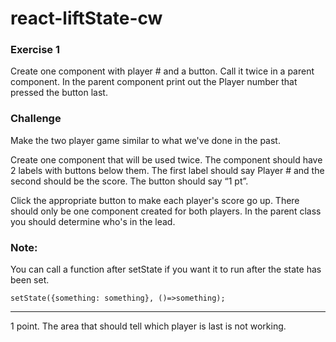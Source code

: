 # react-liftState-cw

### Exercise 1
Create one component with player # and a button. Call it twice in a parent component. In the parent component print out the Player number that pressed the button last.

### Challenge
Make the two player game similar to what we've done in the past.

Create one component that will be used twice. The component should have 2 labels with buttons below them. The first label should say Player # and the second should be the score. The button should say “1 pt”.

Click the appropriate button to make each player's score go up. There should only be one component created for both players. In the parent class you should determine who's in the lead.

### Note:
You can call a function after setState if you want it to run after the state has been set.

```setState({something: something}, ()=>something);```
<hr>
1 point. The area that should tell which player is last is not working.